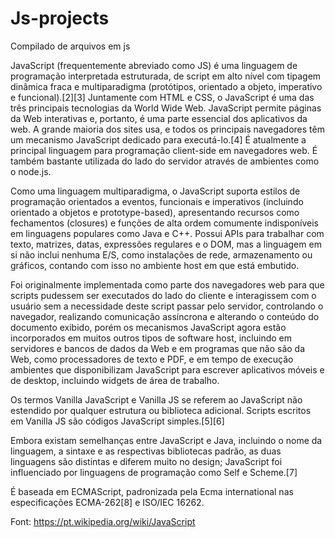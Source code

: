 # Js-projects
Compilado de arquivos em js

JavaScript (frequentemente abreviado como JS) é uma linguagem de programação interpretada estruturada, de script em alto nível com tipagem dinâmica fraca e multiparadigma (protótipos, orientado a objeto, imperativo e funcional).[2][3] Juntamente com HTML e CSS, o JavaScript é uma das três principais tecnologias da World Wide Web. JavaScript permite páginas da Web interativas e, portanto, é uma parte essencial dos aplicativos da web. A grande maioria dos sites usa, e todos os principais navegadores têm um mecanismo JavaScript dedicado para executá-lo.[4] É atualmente a principal linguagem para programação client-side em navegadores web. É também bastante utilizada do lado do servidor através de ambientes como o node.js.

Como uma linguagem multiparadigma, o JavaScript suporta estilos de programação orientados a eventos, funcionais e imperativos (incluindo orientado a objetos e prototype-based), apresentando recursos como fechamentos (closures) e funções de alta ordem comumente indisponíveis em linguagens populares como Java e C++. Possui APIs para trabalhar com texto, matrizes, datas, expressões regulares e o DOM, mas a linguagem em si não inclui nenhuma E/S, como instalações de rede, armazenamento ou gráficos, contando com isso no ambiente host em que está embutido.

Foi originalmente implementada como parte dos navegadores web para que scripts pudessem ser executados do lado do cliente e interagissem com o usuário sem a necessidade deste script passar pelo servidor, controlando o navegador, realizando comunicação assíncrona e alterando o conteúdo do documento exibido, porém os mecanismos JavaScript agora estão incorporados em muitos outros tipos de software host, incluindo em servidores e bancos de dados da Web e em programas que não são da Web, como processadores de texto e PDF, e em tempo de execução ambientes que disponibilizam JavaScript para escrever aplicativos móveis e de desktop, incluindo widgets de área de trabalho.

Os termos Vanilla JavaScript e Vanilla JS se referem ao JavaScript não estendido por qualquer estrutura ou biblioteca adicional. Scripts escritos em Vanilla JS são códigos JavaScript simples.[5][6]

Embora existam semelhanças entre JavaScript e Java, incluindo o nome da linguagem, a sintaxe e as respectivas bibliotecas padrão, as duas linguagens são distintas e diferem muito no design; JavaScript foi influenciado por linguagens de programação como Self e Scheme.[7]

É baseada em ECMAScript, padronizada pela Ecma international nas especificações ECMA-262[8] e ISO/IEC 16262.

Font: https://pt.wikipedia.org/wiki/JavaScript
